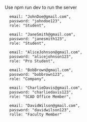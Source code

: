 Use npm run dev to run the server

      email: "JohnDoe@gmail.com",
      password: "johndoe123",
      role: "Student",

      email: "JaneSmith@gmail.com",
      password: "janesmith123",
      role: "Student",

      email: "AliceJohnson@gmail.com",
      password: "alicejohnson123",
      role: "Pro Student",

      email: "BobBrown@gmail.com",
      password: "bobbrown123",
      role: "Company",
    
      email: "CharlieDavis@gmail.com",
      password: "charliedavis123",
      role: "SCAD Office Member",

      email: "DavidWilson@gmail.com",
      password: "davidwilson123",
      rolle: "Faculty Member"
